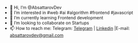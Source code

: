 - 👋 Hi, I’m @AbsattarovDev
- 👀 I’m interested in #web #ai #algorithm #frontend #javascript
- 🌱 I’m currently learning Frontend development
- 💞️ I’m looking to collaborate on Startups
- 📫 How to reach me: Telegram: [Telegram](https://www.t.me/absattarovdev/) | [Linkedin](https://www.linkedin.com/in/absattarovdev/) |E-mail: absattarovdev@gmail.com

<!---
AbsattarovDev/AbsattarovDev is a ✨ special ✨ repository because its `README.md` (this file) appears on your GitHub profile.
You can click the Preview link to take a look at your changes.
--->
